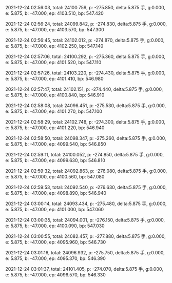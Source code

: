 2021-12-24 02:56:03, total: 24100.759, p: -275.850, delta:5.875 手, g:0.000, e: 5.875, b: -47.000, ep: 4103.510, bp: 547.420

2021-12-24 02:56:24, total: 24099.842, p: -274.830, delta:5.875 手, g:0.000, e: 5.875, b: -47.000, ep: 4103.570, bp: 547.300

2021-12-24 02:56:45, total: 24102.012, p: -274.870, delta:5.875 手, g:0.000, e: 5.875, b: -47.000, ep: 4102.250, bp: 547.140

2021-12-24 02:57:06, total: 24100.292, p: -275.360, delta:5.875 手, g:0.000, e: 5.875, b: -47.000, ep: 4101.520, bp: 547.110

2021-12-24 02:57:26, total: 24103.220, p: -274.430, delta:5.875 手, g:0.000, e: 5.875, b: -47.000, ep: 4101.410, bp: 546.980

2021-12-24 02:57:47, total: 24102.151, p: -274.440, delta:5.875 手, g:0.000, e: 5.875, b: -47.000, ep: 4100.840, bp: 546.910

2021-12-24 02:58:08, total: 24096.451, p: -275.530, delta:5.875 手, g:0.000, e: 5.875, b: -47.000, ep: 4101.270, bp: 547.100

2021-12-24 02:58:29, total: 24102.748, p: -274.300, delta:5.875 手, g:0.000, e: 5.875, b: -47.000, ep: 4101.220, bp: 546.940

2021-12-24 02:58:50, total: 24098.347, p: -275.260, delta:5.875 手, g:0.000, e: 5.875, b: -47.000, ep: 4099.540, bp: 546.850

2021-12-24 02:59:11, total: 24100.052, p: -274.850, delta:5.875 手, g:0.000, e: 5.875, b: -47.000, ep: 4099.630, bp: 546.810

2021-12-24 02:59:32, total: 24092.863, p: -276.080, delta:5.875 手, g:0.000, e: 5.875, b: -47.000, ep: 4100.560, bp: 547.080

2021-12-24 02:59:53, total: 24092.540, p: -276.630, delta:5.875 手, g:0.000, e: 5.875, b: -47.000, ep: 4098.890, bp: 546.940

2021-12-24 03:00:14, total: 24093.434, p: -275.480, delta:5.875 手, g:0.000, e: 5.875, b: -47.000, ep: 4101.000, bp: 547.060

2021-12-24 03:00:35, total: 24094.001, p: -276.150, delta:5.875 手, g:0.000, e: 5.875, b: -47.000, ep: 4100.090, bp: 547.030

2021-12-24 03:00:55, total: 24082.457, p: -277.880, delta:5.875 手, g:0.000, e: 5.875, b: -47.000, ep: 4095.960, bp: 546.730

2021-12-24 03:01:16, total: 24096.932, p: -275.750, delta:5.875 手, g:0.000, e: 5.875, b: -47.000, ep: 4095.370, bp: 546.390

2021-12-24 03:01:37, total: 24101.405, p: -274.070, delta:5.875 手, g:0.000, e: 5.875, b: -47.000, ep: 4096.570, bp: 546.330